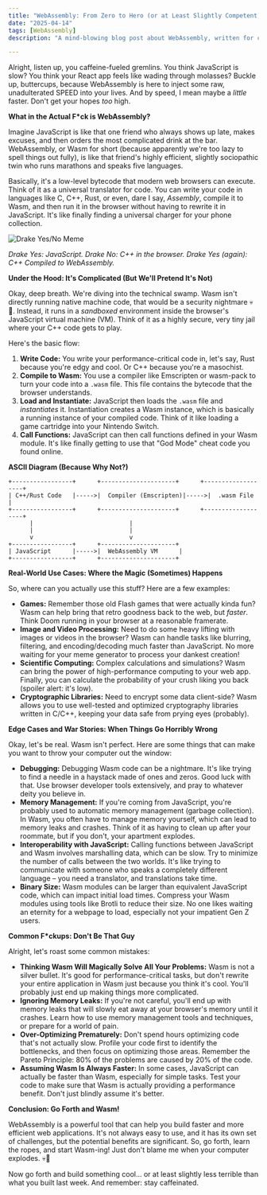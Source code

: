 ```yaml
---
title: "WebAssembly: From Zero to Hero (or at Least Slightly Competent) in 15ish Minutes"
date: "2025-04-14"
tags: [WebAssembly]
description: "A mind-blowing blog post about WebAssembly, written for chaotic Gen Z engineers who probably skipped class today."

---
```


Alright, listen up, you caffeine-fueled gremlins. You think JavaScript is slow? You think your React app feels like wading through molasses? Buckle up, buttercups, because WebAssembly is here to inject some raw, unadulterated SPEED into your lives. And by speed, I mean maybe a *little* faster. Don't get your hopes *too* high.

**What in the Actual F*ck is WebAssembly?**

Imagine JavaScript is like that one friend who always shows up late, makes excuses, and then orders the most complicated drink at the bar. WebAssembly, or Wasm for short (because apparently we're too lazy to spell things out fully), is like that friend's highly efficient, slightly sociopathic twin who runs marathons and speaks five languages.

Basically, it's a low-level bytecode that modern web browsers can execute. Think of it as a universal translator for code. You can write your code in languages like C, C++, Rust, or even, dare I say, *Assembly*, compile it to Wasm, and then run it in the browser without having to rewrite it in JavaScript. It's like finally finding a universal charger for your phone collection.

![Drake Yes/No Meme](https://i.imgflip.com/1x0zbo.jpg)

*Drake Yes: JavaScript. Drake No: C++ in the browser. Drake Yes (again): C++ Compiled to WebAssembly.*

**Under the Hood: It's Complicated (But We'll Pretend It's Not)**

Okay, deep breath. We're diving into the technical swamp. Wasm isn't directly running native machine code, that would be a security nightmare 💀🙏. Instead, it runs in a *sandboxed* environment inside the browser's JavaScript virtual machine (VM).  Think of it as a highly secure, very tiny jail where your C++ code gets to play.

Here's the basic flow:

1.  **Write Code:** You write your performance-critical code in, let's say, Rust because you're edgy and cool. Or C++ because you're a masochist.
2.  **Compile to Wasm:** You use a compiler like Emscripten or wasm-pack to turn your code into a `.wasm` file. This file contains the bytecode that the browser understands.
3.  **Load and Instantiate:** JavaScript then loads the `.wasm` file and *instantiates* it.  Instantiation creates a Wasm instance, which is basically a running instance of your compiled code.  Think of it like loading a game cartridge into your Nintendo Switch.
4.  **Call Functions:** JavaScript can then call functions defined in your Wasm module. It's like finally getting to use that "God Mode" cheat code you found online.

**ASCII Diagram (Because Why Not?)**

```
+-----------------+      +---------------------+      +-------------------+
| C++/Rust Code   |----->|  Compiler (Emscripten)|----->|  .wasm File        |
+-----------------+      +---------------------+      +-------------------+
      |                           |
      |                           |
      v                           v
+-----------------+      +---------------------+
| JavaScript      |----->|  WebAssembly VM      |
+-----------------+      +---------------------+
```

**Real-World Use Cases: Where the Magic (Sometimes) Happens**

So, where can you actually use this stuff? Here are a few examples:

*   **Games:**  Remember those old Flash games that were actually kinda fun? Wasm can help bring that retro goodness back to the web, but *faster*.  Think Doom running in your browser at a reasonable framerate.
*   **Image and Video Processing:**  Need to do some heavy lifting with images or videos in the browser? Wasm can handle tasks like blurring, filtering, and encoding/decoding much faster than JavaScript.  No more waiting for your meme generator to process your dankest creation!
*   **Scientific Computing:**  Complex calculations and simulations? Wasm can bring the power of high-performance computing to your web app.  Finally, you can calculate the probability of your crush liking you back (spoiler alert: it's low).
*   **Cryptographic Libraries:** Need to encrypt some data client-side? Wasm allows you to use well-tested and optimized cryptography libraries written in C/C++, keeping your data safe from prying eyes (probably).

**Edge Cases and War Stories: When Things Go Horribly Wrong**

Okay, let's be real. Wasm isn't perfect.  Here are some things that can make you want to throw your computer out the window:

*   **Debugging:**  Debugging Wasm code can be a nightmare.  It's like trying to find a needle in a haystack made of ones and zeros.  Good luck with that.  Use browser developer tools extensively, and pray to whatever deity you believe in.
*   **Memory Management:** If you're coming from JavaScript, you're probably used to automatic memory management (garbage collection).  In Wasm, you often have to manage memory yourself, which can lead to memory leaks and crashes. Think of it as having to clean up after your roommate, but if you don't, your apartment explodes.
*   **Interoperability with JavaScript:**  Calling functions between JavaScript and Wasm involves marshalling data, which can be slow.  Try to minimize the number of calls between the two worlds. It's like trying to communicate with someone who speaks a completely different language – you need a translator, and translations take time.
*   **Binary Size:** Wasm modules can be larger than equivalent JavaScript code, which can impact initial load times. Compress your Wasm modules using tools like Brotli to reduce their size. No one likes waiting an eternity for a webpage to load, especially not your impatient Gen Z users.

**Common F*ckups: Don't Be That Guy**

Alright, let's roast some common mistakes:

*   **Thinking Wasm Will Magically Solve All Your Problems:**  Wasm is not a silver bullet. It's good for performance-critical tasks, but don't rewrite your entire application in Wasm just because you think it's cool.  You'll probably just end up making things more complicated.
*   **Ignoring Memory Leaks:**  If you're not careful, you'll end up with memory leaks that will slowly eat away at your browser's memory until it crashes. Learn how to use memory management tools and techniques, or prepare for a world of pain.
*   **Over-Optimizing Prematurely:**  Don't spend hours optimizing code that's not actually slow.  Profile your code first to identify the bottlenecks, and then focus on optimizing those areas. Remember the Pareto Principle: 80% of the problems are caused by 20% of the code.
*   **Assuming Wasm Is Always Faster:**  In some cases, JavaScript can actually be faster than Wasm, especially for simple tasks.  Test your code to make sure that Wasm is actually providing a performance benefit.  Don't just blindly assume it's better.

**Conclusion: Go Forth and Wasm!**

WebAssembly is a powerful tool that can help you build faster and more efficient web applications. It's not always easy to use, and it has its own set of challenges, but the potential benefits are significant. So, go forth, learn the ropes, and start Wasm-ing! Just don't blame me when your computer explodes. 💀🙏

Now go forth and build something cool... or at least slightly less terrible than what you built last week. And remember: stay caffeinated.
